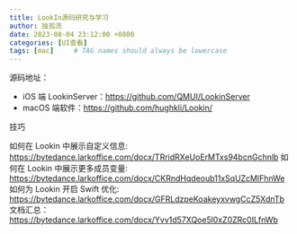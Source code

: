 ```yaml
---
title: LookIn源码研究与学习
author: 独孤流
date: 2023-08-04 23:12:00 +0800
categories: [UI查看]
tags: [mac]     # TAG names should always be lowercase
---
```


源码地址：
- iOS 端 LookinServer：https://github.com/QMUI/LookinServer
- macOS 端软件：https://github.com/hughkli/Lookin/

技巧
  
如何在 Lookin 中展示自定义信息: https://bytedance.larkoffice.com/docx/TRridRXeUoErMTxs94bcnGchnlb
如何在 Lookin 中展示更多成员变量: https://bytedance.larkoffice.com/docx/CKRndHqdeoub11xSqUZcMlFhnWe
如何为 Lookin 开启 Swift 优化: https://bytedance.larkoffice.com/docx/GFRLdzpeKoakeyxvwgCcZ5XdnTb
文档汇总：https://bytedance.larkoffice.com/docx/Yvv1d57XQoe5l0xZ0ZRc0ILfnWb

